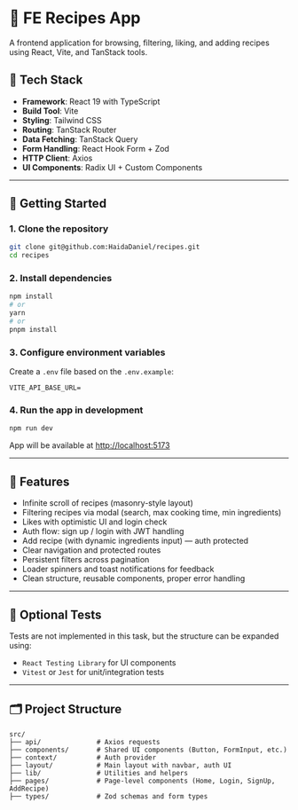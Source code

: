 # 🍲 FE Recipes App

A frontend application for browsing, filtering, liking, and adding recipes using React, Vite, and TanStack tools.

## 🚀 Tech Stack

- **Framework**: React 19 with TypeScript
- **Build Tool**: Vite
- **Styling**: Tailwind CSS
- **Routing**: TanStack Router
- **Data Fetching**: TanStack Query
- **Form Handling**: React Hook Form + Zod
- **HTTP Client**: Axios
- **UI Components**: Radix UI + Custom Components

---

## 🔧 Getting Started

### 1. Clone the repository

```bash
git clone git@github.com:HaidaDaniel/recipes.git
cd recipes
```

### 2. Install dependencies

```bash
npm install
# or
yarn
# or
pnpm install
```

### 3. Configure environment variables

Create a `.env` file based on the `.env.example`:

```
VITE_API_BASE_URL=
```

### 4. Run the app in development

```bash
npm run dev
```

App will be available at [http://localhost:5173](http://localhost:5173)

---

## 🧪 Features

- Infinite scroll of recipes (masonry-style layout)
- Filtering recipes via modal (search, max cooking time, min ingredients)
- Likes with optimistic UI and login check
- Auth flow: sign up / login with JWT handling
- Add recipe (with dynamic ingredients input) — auth protected
- Clear navigation and protected routes
- Persistent filters across pagination
- Loader spinners and toast notifications for feedback
- Clean structure, reusable components, proper error handling

---

## 🧪 Optional Tests

Tests are not implemented in this task, but the structure can be expanded using:

- `React Testing Library` for UI components
- `Vitest` or `Jest` for unit/integration tests

---

## 🗂️ Project Structure

```
src/
├── api/              # Axios requests
├── components/       # Shared UI components (Button, FormInput, etc.)
├── context/          # Auth provider
├── layout/           # Main layout with navbar, auth UI
├── lib/              # Utilities and helpers
├── pages/            # Page-level components (Home, Login, SignUp, AddRecipe)
├── types/            # Zod schemas and form types
```
